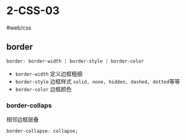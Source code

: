 # 2-CSS-03

#web/css 

## border
```css
border: border-width | border-style | border-color
```

- `border-width` 定义边框粗细
- `border-style` 边框样式 `solid, none, hidden, dashed, dotted`等等
- `border-color` 边框颜色

### border-collaps
相邻边框层叠
```css
border-collapse: collapse;
```
